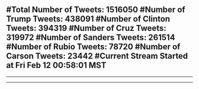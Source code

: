 #Total Number of Tweets: 1516050 
#Number of Trump Tweets: 438091
#Number of Clinton Tweets: 394319
#Number of Cruz Tweets: 319972
#Number of Sanders Tweets: 261514
#Number of Rubio Tweets: 78720
#Number of Carson Tweets: 23442
#Current Stream Started at Fri Feb 12 00:58:01 MST
---
---
---
